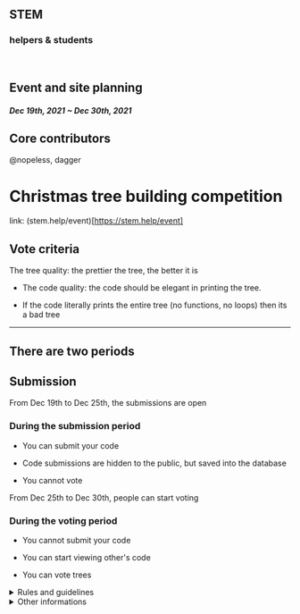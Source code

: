 ## STEM
### helpers & students

<br>

## Event and site planning
##### Dec 19th, 2021 ~ Dec 30th, 2021

## Core contributors

@nopeless, dagger


# Christmas tree building competition

link: (stem.help/event)[https://stem.help/event]

## Vote criteria

The tree quality: the prettier the tree, the better it is

* The code quality: the code should be elegant in printing the tree.

* If the code literally prints the entire tree (no functions, no loops) then its a bad tree

---

## There are two periods

## Submission

From Dec 19th to Dec 25th, the submissions are open

### During the submission period

* You can submit your code

* Code submissions are hidden to the public, but saved into the database

* You cannot vote

From Dec 25th to Dec 30th, people can start voting

### During the voting period

* You cannot submit your code

* You can start viewing other's code

* You can vote trees

<details><summary>Rules and guidelines</summary>

* Only 1 submission is allowed. If you upload more, your latest submission will override your old one considered.

* NSFW is strictly prohibited

* Do not server or DM advertise your trees to be voted for. Doing so will result in an elimination from the competition. 

* No plagiarism is allowed. Only original content will be considered in the voting process. 

* Late votes are not accepted.

* Doing vote fraud fraud by voting for yourself or someone else with an alternate account is prohibited and will lead to elimination. 

* Have fun!
</details>

<details><summary>Other informations</summary>

* 3 winners with most votes

* They will recieve an Event winner role

</details>
